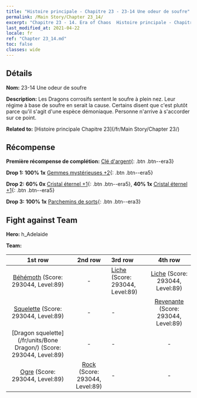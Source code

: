 ```yaml
---
title: "Histoire principale - Chapitre 23 - 23-14 Une odeur de soufre"
permalink: /Main Story/Chapter 23_14/
excerpt: "Chapitre 23 - 14. Era of Chaos  Histoire principale - Chapitre 23_14. 23-14 Une odeur de soufre"
last_modified_at: 2021-04-22
locale: fr
ref: "Chapter 23_14.md"
toc: false
classes: wide
---
```


## Détails

 **Nom:** 23-14 Une odeur de soufre

 **Description:** Les Dragons corrosifs sentent le soufre à plein nez. Leur régime à base de soufre en serait la cause. Certains disent que c'est plutôt parce qu'il s'agit d'une espèce démoniaque. Personne n'arrive à s'accorder sur ce point.

 **Related to:** [Histoire principale Chapitre 23](/fr/Main Story/Chapter 23/)

## Récompense

 **Première récompense de complétion:** [Clé d'argent](/ItemsFR/con_693/){: .btn .btn--era3}

 **Drop 1:** **100% 1x** [Gemmes mystérieuses +2](/ItemsFR/mat_79/){: .btn .btn--era5}

 **Drop 2:** **60% 0x** [Cristal éternel +1](/ItemsFR/mat_73/){: .btn .btn--era5}, **40% 1x** [Cristal éternel +1](/ItemsFR/mat_73/){: .btn .btn--era5}

 **Drop 3:** **100% 1x** [Parchemins de sorts](/ItemsFR/con_694/){: .btn .btn--era3}


## Fight against Team
 **Hero:** h_Adelaide

 **Team:**


  | 1st row | 2nd row | 3rd row | 4th row |
  |:----:|:----:|:----|:----:|
  | [Béhémoth](/fr/units/Behemoth/) (Score: 293044, Level:89)  | - | [Liche](/fr/units/Lich/) (Score: 293044, Level:89)  | [Liche](/fr/units/Lich/) (Score: 293044, Level:89)  |
  | [Squelette](/fr/units/Skeleton/) (Score: 293044, Level:89)  | - | - | [Revenante](/fr/units/Wight/) (Score: 293044, Level:89)  |
  | [Dragon squelette](/fr/units/Bone Dragon/) (Score: 293044, Level:89)  | - | - | - |
  | [Ogre](/fr/units/Ogre/) (Score: 293044, Level:89)  | [Rock](/fr/units/Roc/) (Score: 293044, Level:89)  | - | - |


